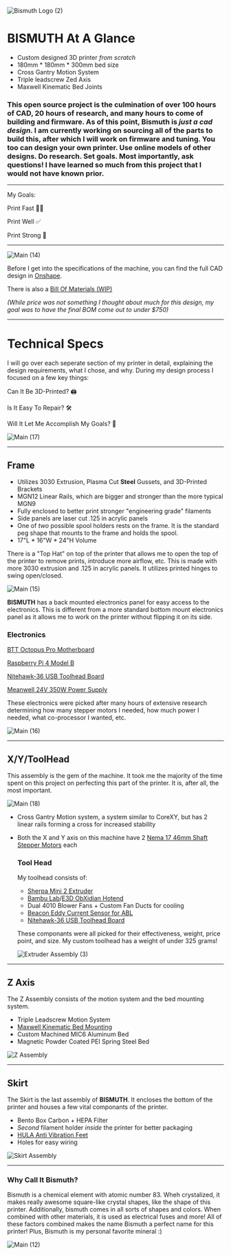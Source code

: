 ![Bismuth Logo (2)](https://github.com/user-attachments/assets/0e810f82-dcf4-4951-af5d-ffe281d8f081)

# **BISMUTH** At A Glance
* Custom designed 3D printer _from scratch_
* 180mm * 180mm * 300mm bed size
* Cross Gantry Motion System
* Triple leadscrew Zed Axis
* Maxwell Kinematic Bed Joints

### This open source project is the culmination of over 100 hours of CAD, 20 hours of research, and many hours to come of building and firmware. As of this point, Bismuth is _just a cad design_. I am currently working on sourcing all of the parts to build this, after which I will work on firmware and tuning. You too can design your own printer. Use online models of other designs. Do research. Set goals. Most importantly, ask questions! I have learned so much from this project that I would not have known prior. 
------------
My Goals: 

Print Fast 🚗💨

Print Well ✅

Print Strong 💪

------------
![Main (14)](https://github.com/user-attachments/assets/005da63f-5968-4543-8921-6144759d0324)


Before I get into the specifications of the machine, you can find the full CAD design in [Onshape](https://cad.onshape.com/documents/ea3003fedda180a5827edece/w/24975c8a2f1006566d68c26a/e/f749387482ee518d7d44cc61).

There is also a [Bill Of Materials (WIP)](https://docs.google.com/spreadsheets/d/1hfmNby30dr6oSOva0FiEPYDqOrh_QXyWs_c3G39DLlM/edit?gid=0#gid=0)

_(While price was not something I thought about much for this design,  my goal was to have the final BOM come out to under $750)_

-----------



# Technical Specs   

I will go over each seperate section of my printer in detail, explaining the design requirements, what I chose, and why. During my design process I focused on a few key things: 
 
  Can It Be 3D-Printed? 🖨️
 
  Is It Easy To Repair? 🛠️

  Will It Let Me Accomplish My Goals? 🦾 
  
![Main (17)](https://github.com/user-attachments/assets/ce75745e-4e7a-479c-b75c-bcc664dc6d23)

------------
## Frame

* Utilizes 3030 Extrusion, Plasma Cut **Steel** Gussets, and 3D-Printed Brackets
* MGN12 Linear Rails, which are bigger and stronger than the more typical MGN9
* Fully enclosed to better print stronger "engineering grade" filaments
* Side panels are laser cut .125 in acrylic panels
* One of _two_ possible spool holders rests on the frame. It is the standard peg shape that mounts to the frame and holds the spool.
* 17"L * 16"W * 24"H Volume

There is a "Top Hat" on top of the printer that allows me to open the top of the printer to remove prints, introduce more airflow, etc. This is made with more 3030 extrusion and .125 in acrylic panels. It utilizes printed hinges to swing open/closed. 

  ![Main (15)](https://github.com/user-attachments/assets/77e26faf-cea2-4864-8dc5-db332c999d70)

**BISMUTH** has a back mounted electronics panel for easy access to the electronics. This is different from a more standard bottom mount electronics panel as it allows me to work on the printer without flipping it on its side. 

  ### Electronics 
  [BTT Octopus Pro Motherboard](https://biqu.equipment/products/bigtreetech-octopus-pro-v1-0-chip-f446?variant=40144816767074)
 
  [Raspberry Pi 4 Model B](https://www.raspberrypi.com/products/raspberry-pi-4-model-b/)
  
  [Nitehawk-36 USB Toolhead Board](https://www.fabreeko.com/products/nitehawk-36-for-round-pancake-motors-usb-toolhead-by-ldo)
  
  [Meanwell 24V 350W Power Supply](https://www.amazon.com/MEAN-WELL-LRS-350-24-Switching-Printer/dp/B07SQLJG5L?hydadcr=19107_13375052&keywords=meanwell+24v+350w&qid=1696872093&sr=8-3&th=1)

  These electronics were picked after many hours of extensive research determining how many stepper motors I needed, how much power I needed, what co-processor I wanted, etc. 

![Main (16)](https://github.com/user-attachments/assets/821a31e8-a020-4f20-8880-78be07152c14)

----------
## X/Y/ToolHead


This assembly is the gem of the machine. It took me the majority of the time spent on this project on perfecting this part of the printer. It is, after all, the most important. 

![Main (18)](https://github.com/user-attachments/assets/973a0a51-c3c6-4970-bd9e-249151787005)

* Cross Gantry Motion system, a system similar to CoreXY, but has 2 linear rails forming a cross for increased stability
* Both the X and Y axis on this machine have 2 [Nema 17 46mm Shaft Stepper Motors](https://www.filastruder.com/products/ldo-stepper-motors-all-types?variant=39923122339911) each

  ### Tool Head
  My toolhead consists of:
  * [Sherpa Mini 2 Extruder](https://github.com/Annex-Engineering/Sherpa_Mini-Extruder)
  * [Bambu Lab](https://us.store.bambulab.com/products/bambu-hotend-x1c)/[E3D ObXidian Hotend](https://e3d-online.com/products/hf-obx-bambu)
  * Dual 4010 Blower Fans + Custom Fan Ducts for cooling
  * [Beacon Eddy Current Sensor for ABL](https://beacon3d.com/product/beacon/)
  * [Nitehawk-36 USB Toolhead Board](https://www.fabreeko.com/products/nitehawk-36-for-round-pancake-motors-usb-toolhead-by-ldo)

  These componants were all picked for their effectiveness, weight, price point, and size. My custom toolhead has a weight of under 325 grams!
  
  ![Extruder Assembly (3)](https://github.com/user-attachments/assets/90e3be61-e391-4f24-ba6a-c489960c05d8)

-----------
## Z Axis

The Z Assembly consists of the motion system and the bed mounting system. 

* Triple Leadscrew Motion System
* [Maxwell Kinematic Bed Mounting](https://en.wikipedia.org/wiki/Kinematic_coupling)
* Custom Machined MIC6 Aluminum Bed
* Magnetic Powder Coated PEI Spring Steel Bed

![Z Assembly](https://github.com/user-attachments/assets/33bc946c-1f25-4a07-9fd8-b9d33524e162)

----------
## Skirt
The Skirt is the last assembly of **BISMUTH**. It encloses the bottom of the printer and houses a few vital componants of the printer.

* Bento Box Carbon + HEPA Filter
* _Second_ filament holder _inside_ the printer for better packaging
* [HULA Anti Vibration Feet](https://makerworld.com/en/models/417509#profileId-502144)
* Holes for easy wiring

![Skirt Assembly](https://github.com/user-attachments/assets/8a701cf8-7781-447b-a4e5-ec6102f0ae6b)

---------
### Why Call It Bismuth?

Bismuth is a chemical element with atomic number 83. Wheh crystalized, it makes really awesome square-like crystal shapes, like the shape of this printer. Additionally, bismuth comes in all sorts of shapes and colors. When combined with other materials, it is used as electrical fuses and more! All of these factors combined makes the name Bismuth a perfect name for this printer! Plus, Bismuth is my personal favorite mineral :)



![Main (12)](https://github.com/user-attachments/assets/8f1930d0-68b5-478f-8c8d-24d834be3062)


